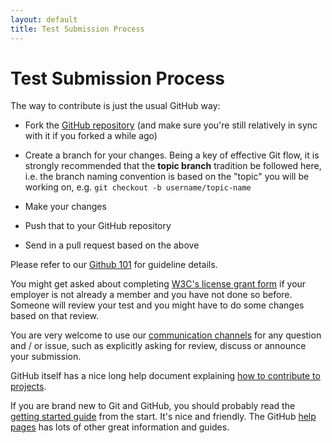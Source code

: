 ```yaml
---
layout: default
title: Test Submission Process
---
```


# Test Submission Process

The way to contribute is just the usual GitHub way: 

* Fork the [GitHub repository][1] (and make sure you're still relatively in
sync with it if you forked a while ago) 

* Create a branch for your changes. Being a key of effective Git flow, it is
strongly recommended that the **topic branch** tradition be followed here,
i.e. the branch naming convention is based on the "topic" you will be working
on, e.g. `git checkout -b username/topic-name`

* Make your changes

* Push that to your GitHub repository

* Send in a pull request based on the above

Please refer to our [Github 101][2] for guideline details.

You might get asked about completing [W3C's license grant form][3] if your
employer is not already a member and you have not done so before. Someone
will review your test and you might have to do some changes based on that
review. 

You are very welcome to use our [communication channels][4] for any question
and / or issue, such as explicitly asking for review, discuss or announce
your submission.

GitHub itself has a nice long help document explaining [how to contribute to
projects][5].

If you are brand new to Git and GitHub, you should probably read the [getting
started guide][6] from the start. It's nice and friendly. The GitHub [help
pages][7] has lots of other great information and guides.

[1]: https://github.com/w3c/web-platform-tests/
[2]: ./github-101.html
[3]: http://www.w3.org/2002/09/wbs/1/testgrants2-200409/
[4]: /communication-channels.html
[5]: https://help.github.com/articles/fork-a-repo
[6]: https://help.github.com/articles/set-up-git
[7]: https://help.github.com/
